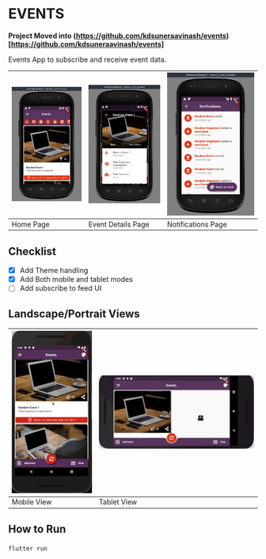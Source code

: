 # EVENTS

**Project Moved into (https://github.com/kdsuneraavinash/events)[https://github.com/kdsuneraavinash/events]**

Events App to subscribe and receive event data.

| ![Screenshot 1](readme/screenshot_0.png) | ![Screenshot 2](readme/screenshot_1.png) | ![Screenshot 3](readme/screenshot_2.png) |
| ---------------------------------------- | ---------------------------------------- | ---------------------------------------- |
| Home Page                                | Event Details Page                       | Notifications Page                       |

## Checklist

- [x] Add Theme handling
- [x] Add Both mobile and tablet modes
- [ ] Add subscribe to feed UI

## Landscape/Portrait Views

| ![Capture 1](readme/events-mobile.gif) | ![Capture 1](readme/events-tablet.gif)   |
| -------------------------------------- | -------------------------------------- |
|Mobile View| Tablet View |

## How to Run

```bash
flutter run
```

